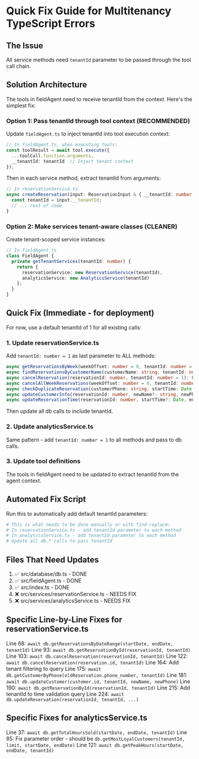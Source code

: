 # Quick Fix Guide for Multitenancy TypeScript Errors

## The Issue
All service methods need `tenantId` parameter to be passed through the tool call chain.

## Solution Architecture

The tools in fieldAgent need to receive tenantId from the context. Here's the simplest fix:

### Option 1: Pass tenantId through tool context (RECOMMENDED)

Update `fieldAgent.ts` to inject tenantId into tool execution context:

```typescript
// In fieldAgent.ts, when executing tools:
const toolResult = await tool.execute({
  ...toolCall.function.arguments,
  __tenantId: tenantId  // Inject tenant context
});
```

Then in each service method, extract tenantId from arguments:

```typescript
// In reservationService.ts
async createReservation(input: ReservationInput & { __tenantId: number }): Promise<ReservationDetails> {
  const tenantId = input.__tenantId;
  // ... rest of code
}
```

### Option 2: Make services tenant-aware classes (CLEANER)

Create tenant-scoped service instances:

```typescript
// In fieldAgent.ts
class FieldAgent {
  private getTenantServices(tenantId: number) {
    return {
      reservationService: new ReservationService(tenantId),
      analyticsService: new AnalyticsService(tenantId)
    };
  }
}
```

## Quick Fix (Immediate - for deployment)

For now, use a default tenantId of 1 for all existing calls:

### 1. Update reservationService.ts

Add `tenantId: number = 1` as last parameter to ALL methods:

```typescript
async getReservationsByWeek(weekOffset: number = 0, tenantId: number = 1): Promise<ReservationDetails[]>
async findReservationsByCustomerName(customerName: string, tenantId: number = 1): Promise<ReservationDetails[]>
async cancelReservation(reservationId: number, tenantId: number = 1): Promise<ReservationDetails>
async cancelAllWeekReservations(weekOffset: number = 0, tenantId: number = 1)
async checkDuplicateReservation(customerPhone: string, startTime: Date, endTime: Date, excludeReservationId?: number, tenantId: number = 1)
async updateCustomerInfo(reservationId: number, newName?: string, newPhone?: string, tenantId: number = 1)
async updateReservationTime(reservationId: number, startTime?: Date, endTime?: Date, tenantId: number = 1)
```

Then update all db calls to include tenantId.

### 2. Update analyticsService.ts

Same pattern - add `tenantId: number = 1` to all methods and pass to db calls.

### 3. Update tool definitions

The tools in fieldAgent need to be updated to extract tenantId from the agent context.

## Automated Fix Script

Run this to automatically add default tenantId parameters:

```bash
# This is what needs to be done manually or with find-replace:
# In reservationService.ts - add tenantId parameter to each method
# In analyticsService.ts - add tenantId parameter to each method
# Update all db.* calls to pass tenantId
```

## Files That Need Updates

1. ✅ src/database/db.ts - DONE
2. ✅ src/fieldAgent.ts - DONE
3. ✅ src/index.ts - DONE
4. ❌ src/services/reservationService.ts - NEEDS FIX
5. ❌ src/services/analyticsService.ts - NEEDS FIX

## Specific Line-by-Line Fixes for reservationService.ts

Line 68: `await db.getReservationsByDateRange(startDate, endDate, tenantId)`
Line 93: `await db.getReservationById(reservationId, tenantId)`
Line 103: `await db.cancelReservation(reservationId, tenantId)`
Line 122: `await db.cancelReservation(reservation.id, tenantId)`
Line 164: Add tenant filtering to query
Line 175: `await db.getCustomerByPhone(oldReservation.phone_number, tenantId)`
Line 181: `await db.updateCustomer(customer.id, tenantId, newName, newPhone)`
Line 190: `await db.getReservationById(reservationId, tenantId)`
Line 215: Add tenantId to time validation query
Line 224: `await db.updateReservation(reservationId, tenantId, ...)`

## Specific Fixes for analyticsService.ts

Line 37: `await db.getTotalHoursSold(startDate, endDate, tenantId)`
Line 85: Fix parameter order - should be `db.getMostLoyalCustomers(tenantId, limit, startDate, endDate)`
Line 121: `await db.getPeakHours(startDate, endDate, tenantId)`
